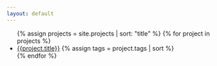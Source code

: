 ```yaml
---
layout: default
---
```


<ul class="projects">
  {% assign projects = site.projects | sort: "title" %}
  {% for project in projects %}
  <li>
    <a href="{{project.homepage}}">{{project.title}}</a>
    {% assign tags = project.tags | sort %}
    <!--{% for tag in tags %} {{tag}}{% endfor %}-->
  </li>
  {% endfor %}
</ul>
